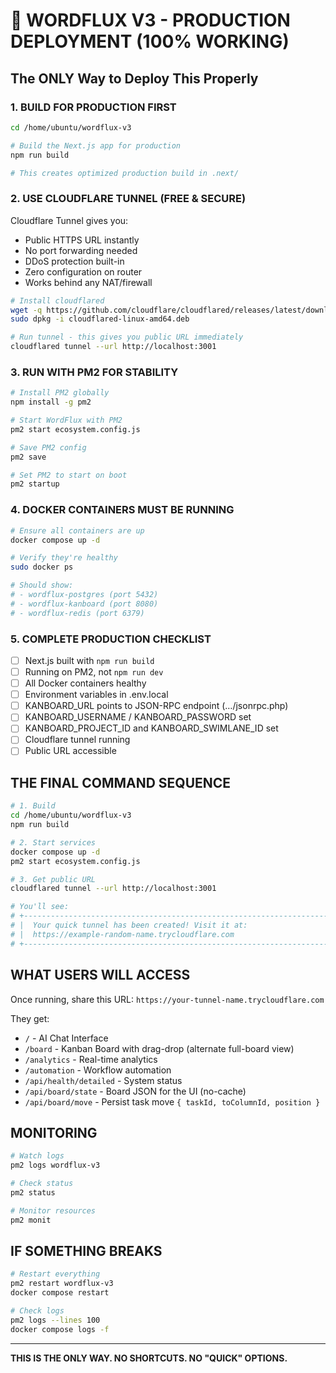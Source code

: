 # 🚀 WORDFLUX V3 - PRODUCTION DEPLOYMENT (100% WORKING)

## The ONLY Way to Deploy This Properly

### 1. BUILD FOR PRODUCTION FIRST

```bash
cd /home/ubuntu/wordflux-v3

# Build the Next.js app for production
npm run build

# This creates optimized production build in .next/
```

### 2. USE CLOUDFLARE TUNNEL (FREE & SECURE)

Cloudflare Tunnel gives you:
- Public HTTPS URL instantly
- No port forwarding needed
- DDoS protection built-in
- Zero configuration on router
- Works behind any NAT/firewall

```bash
# Install cloudflared
wget -q https://github.com/cloudflare/cloudflared/releases/latest/download/cloudflared-linux-amd64.deb
sudo dpkg -i cloudflared-linux-amd64.deb

# Run tunnel - this gives you public URL immediately
cloudflared tunnel --url http://localhost:3001
```

### 3. RUN WITH PM2 FOR STABILITY

```bash
# Install PM2 globally
npm install -g pm2

# Start WordFlux with PM2
pm2 start ecosystem.config.js

# Save PM2 config
pm2 save

# Set PM2 to start on boot
pm2 startup
```

### 4. DOCKER CONTAINERS MUST BE RUNNING

```bash
# Ensure all containers are up
docker compose up -d

# Verify they're healthy
sudo docker ps

# Should show:
# - wordflux-postgres (port 5432)
# - wordflux-kanboard (port 8080) 
# - wordflux-redis (port 6379)
```

### 5. COMPLETE PRODUCTION CHECKLIST

- [ ] Next.js built with `npm run build`
- [ ] Running on PM2, not `npm run dev`
- [ ] All Docker containers healthy
- [ ] Environment variables in .env.local
- [ ] KANBOARD_URL points to JSON-RPC endpoint (…/jsonrpc.php)
- [ ] KANBOARD_USERNAME / KANBOARD_PASSWORD set
- [ ] KANBOARD_PROJECT_ID and KANBOARD_SWIMLANE_ID set
- [ ] Cloudflare tunnel running
- [ ] Public URL accessible

## THE FINAL COMMAND SEQUENCE

```bash
# 1. Build
cd /home/ubuntu/wordflux-v3
npm run build

# 2. Start services
docker compose up -d
pm2 start ecosystem.config.js

# 3. Get public URL
cloudflared tunnel --url http://localhost:3001

# You'll see:
# +--------------------------------------------------------------------------------------------+
# |  Your quick tunnel has been created! Visit it at:                                        |
# |  https://example-random-name.trycloudflare.com                                           |
# +--------------------------------------------------------------------------------------------+
```

## WHAT USERS WILL ACCESS

Once running, share this URL: `https://your-tunnel-name.trycloudflare.com`

They get:
- `/` - AI Chat Interface
- `/board` - Kanban Board with drag-drop (alternate full-board view)
- `/analytics` - Real-time analytics
- `/automation` - Workflow automation
- `/api/health/detailed` - System status
- `/api/board/state` - Board JSON for the UI (no-cache)
- `/api/board/move` - Persist task move `{ taskId, toColumnId, position }`

## MONITORING

```bash
# Watch logs
pm2 logs wordflux-v3

# Check status
pm2 status

# Monitor resources
pm2 monit
```

## IF SOMETHING BREAKS

```bash
# Restart everything
pm2 restart wordflux-v3
docker compose restart

# Check logs
pm2 logs --lines 100
docker compose logs -f
```

---

**THIS IS THE ONLY WAY. NO SHORTCUTS. NO "QUICK" OPTIONS.**

